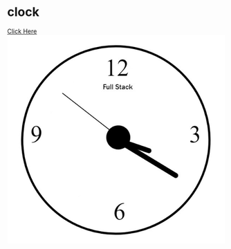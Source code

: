 # clock


[Click Here](https://ozcan-cetin.github.io/clock/)
![Preview](https://github.com/ozcan-cetin/clock/blob/master/Screenshot%202022-04-15%20003456.jpg)
